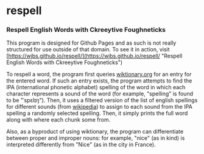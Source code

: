 # respell
### Respell English Words with Ckreeytive Foughneticks

This program is designed for Github Pages and as such is not really structured for use outside of that domain. To see it in action, visit [https://wjbs.github.io/respell/](https://wjbs.github.io/respell/ "Respell English Words with Ckreeytive Foughneticks")

To respell a word, the program first queries [wiktionary.org](https://wiktionary.org) for an entry for the entered word. If such an entry exists, the program attempts to find the IPA (international phonetic alphabet) spelling of the word in which each character represents a sound of the word (for example, "spelling" is found to be "ˈspɛlɪŋ"). Then, it uses a filtered version of the list of english spellings for different sounds (from [wikipedia](https://en.wikipedia.org/wiki/English_orthography#Sound-to-spelling_correspondences "English Orthography")) to assign to each sound from the IPA spelling a randomly selected spelling. Then, it simply prints the full word along with where each chunk some from.

Also, as a byproduct of using wiktionary, the program can differentiate between proper and improper nouns: for example, "nice" (as in kind) is interpreted differently from "Nice" (as in the city in France).

